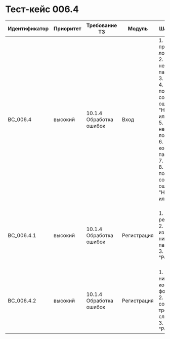 # Тест-кейс 006.4

| Идентификатор | Приоритет | Требование ТЗ            | Модуль          | Шаги тест-кейса                                                                                                                                                                                                                                    | Ожидаемый результат                                                                                                                                                                                                                      |
|---------------|-----------|--------------------------|-----------------|----------------------------------------------------------------------------------------------------------------------------------------------------------------------------------------------------------------------------------------------------|-----------------------------------------------------------------------------------------------------------------------------------------------------------------------------------------------------------------------------------------|
| BC_006.4      | высокий   | 10.1.4 Обработка ошибок  | Вход            | 1. Ввести правильный логин <br>2. Ввести неправильный пароль. <br>3. Нажать "Вход". <br>4. Проверить, что появляется сообщение об ошибке: "Неверный логин или пароль". <br>5. Ввести некорректный логин <br>6. Ввести корректный пароль.  <br>7. Нажать "Вход". <br>8. Проверить, что появляется сообщение об ошибке: "Неверный логин или пароль". | Если введен неверный логин или пароль при входе, выводится сообщение: "Неверный логин или пароль". |
| BC_006.4.1    | высокий   | 10.1.4 Обработка ошибок  | Регистрация | 1. Открыть экран регистрации. <br>2. Оставить одно из полей (логин, никнейм или пароль) пустым. <br>3. Нажать "Регистрация".                                                                                                                      | Если одно из обязательных полей не заполнено, выводится сообщение об ошибке: "Все поля должны быть заполнены".                                                                                                                                                                  |
| BC_006.4.2    | высокий   | 10.1.4 Обработка ошибок  | Регистрация | 1. Ввести логин и никнейм в корректном формате. <br>2. Ввести пароль, соответствующий требованиям сложности. <br>3. Нажать "Регистрация".                                                                                                        | Пользователь успешно проходит регистрацию, если все поля заполнены и формат пароля соответствует требованиям. |




